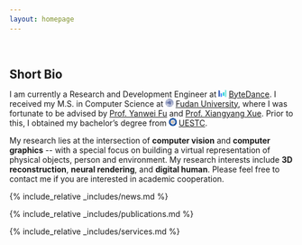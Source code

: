 ```yaml
---
layout: homepage
---
```


<h1 id="about-me"></h1>

<h2 style="margin: 60px 0px 10px;">Short Bio</h2>

I am currently a Research and Development Engineer at <img alt="bytedance" src="./assets/img/bytedance-logo.svg" style="width: 1em;"> [ByteDance](https://www.bytedance.com/). I received my M.S. in Computer Science at <img alt="fudan" src="./assets/img/fudan_logo.png" style="width: 1em;"> [Fudan University](https://www.fudan.edu.cn/), where I was fortunate to be advised by [Prof. Yanwei Fu](http://yanweifu.github.io/) and [Prof. Xiangyang Xue](https://scholar.google.com.hk/citations?user=DTbhX6oAAAAJ).
Prior to this, I obtained my bachelor’s degree from <img alt="uestc" src="./assets/img/uestc_logo.png" style="width: 1em;"> [UESTC](https://www.uestc.edu.cn/).

My research lies at the intersection of **computer vision** and **computer graphics** -- with a special focus on building a virtual representation of physical objects, person and environment. My research interests include **3D reconstruction**, **neural rendering**, and **digital human**.
Please feel free to contact me if you are interested in academic cooperation.

{% include_relative _includes/news.md %}

{% include_relative _includes/publications.md %}

{% include_relative _includes/services.md %}
